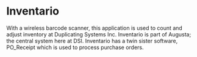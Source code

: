 # Inventario
With a wireless barcode scanner, this application is used to count and adjust inventory at Duplicating Systems Inc.
Inventario is part of Augusta; the central system here at DSI. Inventario has a twin sister software, PO_Receipt which is used to
process purchase orders.
